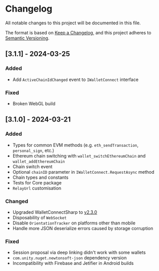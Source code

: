 # Changelog

All notable changes to this project will be documented in this file.

The format is based on [Keep a Changelog](https://keepachangelog.com/en/1.1.0/),
and this project adheres to [Semantic Versioning](https://semver.org/spec/v2.0.0.html).

## [3.1.1] - 2024-03-25

### Added

- Add `ActiveChainIdChanged` event to `IWalletConnect` interface

### Fixed

- Broken WebGL build

## [3.1.0] - 2024-03-21

### Added

- Types for common EVM methods (e.g. `eth_sendTransaction`, `personal_sign`, etc.)
- Ethereum chain switching with `wallet_switchEthereumChain` and `wallet_addEthereumChain`
- Chain switch event
- Optional `chainID` parameter in `IWalletConnect.RequestAsync` method
- Chain types and constants
- Tests for Core package
- `RelayUrl` customisation

### Changed

- Upgraded WalletConnectSharp to [v2.3.0](https://github.com/WalletConnect/WalletConnectSharp/releases/tag/v2.3.0)
- Disposability of `WebSocket`
- Disable `OrientationTracker` on platforms other than mobile
- Handle more JSON deserialize errors caused by storage corruption

### Fixed

- Session proposal via deep linking didn't work with some wallets
- `com.unity.nuget.newtonsoft-json` dependency version
- Incompatibility with Firebase and Jetifier in Android builds 
